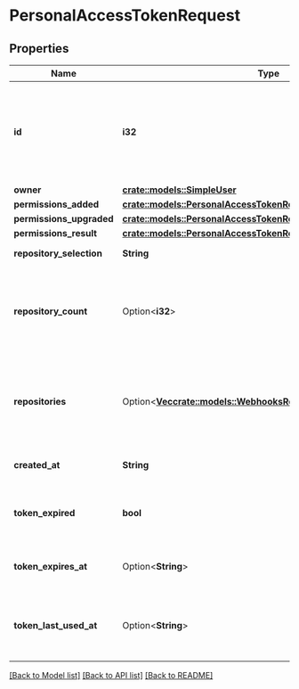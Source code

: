 # PersonalAccessTokenRequest

## Properties

Name | Type | Description | Notes
------------ | ------------- | ------------- | -------------
**id** | **i32** | Unique identifier of the request for access via fine-grained personal access token. Used as the `pat_request_id` parameter in the list and review API calls. | 
**owner** | [**crate::models::SimpleUser**](simple-user.md) |  | 
**permissions_added** | [**crate::models::PersonalAccessTokenRequestPermissionsAdded**](personal_access_token_request_permissions_added.md) |  | 
**permissions_upgraded** | [**crate::models::PersonalAccessTokenRequestPermissionsUpgraded**](personal_access_token_request_permissions_upgraded.md) |  | 
**permissions_result** | [**crate::models::PersonalAccessTokenRequestPermissionsResult**](personal_access_token_request_permissions_result.md) |  | 
**repository_selection** | **String** | Type of repository selection requested. | 
**repository_count** | Option<**i32**> | The number of repositories the token is requesting access to. This field is only populated when `repository_selection` is `subset`. | 
**repositories** | Option<[**Vec<crate::models::WebhooksRepositoriesInner>**](webhooks_repositories_inner.md)> | An array of repository objects the token is requesting access to. This field is only populated when `repository_selection` is `subset`. | 
**created_at** | **String** | Date and time when the request for access was created. | 
**token_expired** | **bool** | Whether the associated fine-grained personal access token has expired. | 
**token_expires_at** | Option<**String**> | Date and time when the associated fine-grained personal access token expires. | 
**token_last_used_at** | Option<**String**> | Date and time when the associated fine-grained personal access token was last used for authentication. | 

[[Back to Model list]](../README.md#documentation-for-models) [[Back to API list]](../README.md#documentation-for-api-endpoints) [[Back to README]](../README.md)


